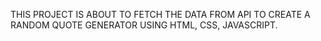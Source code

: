 THIS PROJECT IS ABOUT TO FETCH THE DATA FROM API TO CREATE A RANDOM QUOTE GENERATOR USING HTML, CSS, JAVASCRIPT.
